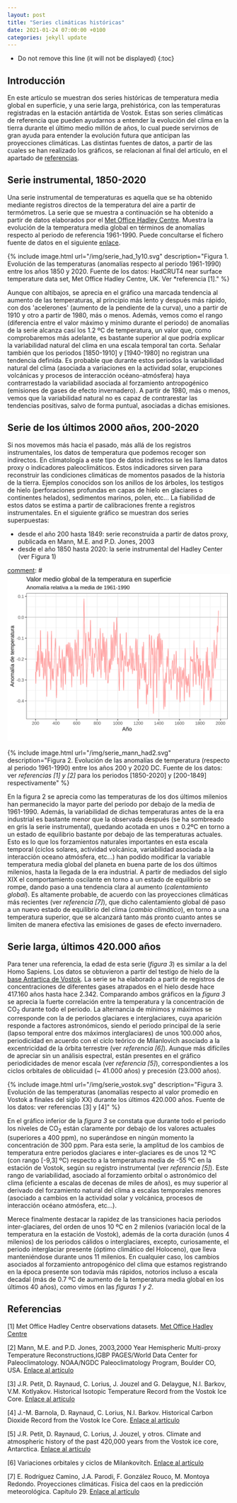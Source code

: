 ```yaml
---
layout: post
title: "Series climáticas históricas"
date: 2021-01-24 07:00:00 +0100
categories: jekyll update
---
```


* Do not remove this line (it will not be displayed)
{:toc}

## Introducción
En este artículo se muestran dos series históricas de temperatura media global en superficie, y una serie larga, prehistórica, con las temperaturas registradas en la estación antártida de Vostok. Estas son series climáticas de referencia que pueden ayudarnos a entender la evolución del clima en la tierra durante el último medio millón de años, lo cual puede servirnos de gran ayuda para entender la evolución futura que anticipan las proyecciones climáticas. Las distintas fuentes de datos, a partir de las cuales se han realizado los gráficos, se relacionan al final del artículo, en el apartado de [referencias](#referencias). 

<a id="temp_instru"></a>
## Serie instrumental, 1850-2020 
Una serie instrumental de temperaturas es aquella que se ha obtenido mediante registros directos de la temperatura del aire a partir de termómetros. La serie que se muestra a continuación se ha obtenido a partir de datos elaborados por el  [Met Office Hadley Centre](https://www.metoffice.gov.uk/hadobs/hadcrut4/index.html). Muestra la evolución de la temperatura media global en términos de anomalías respecto al periodo de referencia 1961-1990. Puede concultarse el fichero fuente de datos en el siguiente [enlace](https://www.metoffice.gov.uk/hadobs/hadcrut4/data/current/time_series/HadCRUT.4.6.0.0.annual_ns_avg.txt).

[comment]: #![](/img/serie_had_1y10.svg)
							
{% include image.html url="/img/serie_had_1y10.svg" description="Figura 1. Evolución de las temperaturas (anomalías respecto al periodo 1961-1990) entre los años 1850 y 2020. Fuente de los datos: HadCRUT4 near surface temperature data set, Met Office Hadley Centre, UK. Ver *referencia [1]." %}

Aunque con altibajos, se aprecia en el gráfico una marcada tendencia al aumento de las temperaturas, al principio más lento y después más rápido, con dos 'acelerones' (aumento de la pendiente de la curva), uno a partir de 1910 y otro a partir de 1980, más o menos. Además, vemos como el rango (diferencia entre el valor máximo y mínimo durante el periodo) de anomalías de la serie alcanza casí los 1.2 ºC de temperatura, un valor que, como comprobaremos más adelante, es bastante superior al que podría explicar la variabilidad natural del clima en una escala temporal tan corta. Señalar también que los periodos [1850-1910] y [1940-1980] no registran una tendencia definida. Es probable que durante estos periodos la variabilidad natural del clima (asociada a variaciones en la actividad solar, erupciones volcánicas y procesos de interacción océano-atmósfera) haya contrarrestado la variabilidad asociada al forzamiento antropogénico (emisiones de gases de efecto invernadero). A partir de 1980, más o menos, vemos que la variabilidad natural no es capaz de contrarestar las tendencias positivas, salvo de forma puntual, asociadas a dichas emisiones.

## Serie de los últimos 2000 años, 200-2020
Si nos movemos más hacia el pasado, más allá de los registros instrumentales, los datos de temperatura que podemos recoger son indirectos. En climatología a este tipo de datos indirectos se les llama datos proxy o indicadores paleoclimáticos. Estos indicadores sirven para reconstruir las condiciones climáticas de momentos pasados de la historia de la tierra. Ejemplos conocidos son los anillos de los árboles, los testigos de hielo (perforaciones profundas en capas de hielo en glaciares o continentes helados), sedimentos marinos, polen, etc... La fiabilidad de estos datos se estima a partir de calibraciones frente a registros instrumentales. En el siguiente gráfico se muestran dos series superpuestas: 
- desde el año 200 hasta 1849: serie reconstruida a partir de datos proxy, publicada en Mann, M.E. and P.D. Jones, 2003
- desde el año 1850 hasta 2020: la serie instrumental del Hadley Center (ver Figura 1)
 
[comment]: # ![](/img/serie_mann.svg)

{% include image.html url="/img/serie_mann_had2.svg" description="Figura 2. Evolución de las anomalías de temperatura (respecto al periodo 1961-1990) entre los años 200 y 2020 DC. Fuente de los datos: ver *referencias [1] y [2]* para los periodos [1850-2020] y [200-1849] respectivamente" %}

En la figura 2 se aprecia como las temperaturas de los dos últimos milenios han permanecido la mayor parte del periodo por debajo de la media de 1961-1990. Además, la variabilidad de dichas temperaturas antes de la era industrial es bastante menor que la observada después (se ha sombreado en gris la serie instrumental), quedando acotada en unos ± 0.2ºC en torno a un estado de equilibrio bastante por debajo de las temperaturas actuales. Esto es lo que los forzamientos naturales importantes en esta escala temporal (ciclos solares, actividad volcánica, variabilidad asociada a la interacción oceano atmósfera, etc...) han podido modificar la variable temperatura media global del planeta en buena parte de los dos últimos milenios, hasta la llegada de la era industrial. A partir de mediados del siglo XIX el comportamiento oscilante en torno a un estado de equilibrio se rompe, dando paso a una tendencia clara al aumento (*calentamiento global*). Es altamente probable, de acuerdo con las proyecciones climáticas más recientes (ver *referencia [7]*), que dicho calentamiento global dé paso a un nuevo estado de equilibrio del clima (*cambio climático*), en torno a una temperatura superior, que se alcanzará tanto más pronto cuanto antes se limiten de manera efectiva las emisiones de gases de efecto invernadero.   

## Serie larga, últimos 420.000 años

Para tener una referencia, la edad de esta serie (*figura 3*) es similar a la del Homo Sapiens. Los datos se obtuvieron a partir del testigo de hielo de la [base Antartica de Vostok](https://es.wikipedia.org/wiki/Base_Vostok). La serie se ha elaborado a partir de registros de concentraciones de diferentes gases atrapados en el hielo desde hace 417.160 años hasta hace 2.342. Comparando ambos gráficos en la *figura 3* se aprecia la fuerte correlación entre la temperatura y la concentración de CO<sub>2</sub> durante todo el periodo. La alternancia de mínimos y máximos se corresponde con la de periodos glaciares e interglaciares,  cuya aparición responde a factores astronómicos, siendo el periodo principal de la serie (lapso temporal entre dos máximos interglaciares) de unos 100.000 años, periodicidad en acuerdo con el ciclo teórico de Milanlovich asociado a la excentricidad de la órbita terrestre (ver *referencia [6]*). Aunque más difíciles de apreciar sin un análisis espectral, están presentes en el gráfico periodicidades de menor escala (ver *referencia [5]*), correspondientes a los ciclos orbitales de oblicuidad (~ 41.000 años) y precesión (23.000 años).

{% include image.html url="/img/serie_vostok.svg" description="Figura 3. Evolución de las temperaturas (anomalías respecto al valor promedio en Vostok a finales del siglo XX) durante los últimos 420.000 años. Fuente de los datos: ver referencias [3] y [4]" %}

En el gráfico inferior de la *figura 3* se constata que durante todo el periodo los niveles de CO<sub>2</sub> están claramente por debajo de los valores actuales (superiores a 400 ppm), no superándose en ningún momento la concentración de 300 ppm. Para esta serie, la amplitud de los cambios de temperatura entre periodos glaciares e inter-glaciares es de unos 12 ºC (con rango  [-9,3] ºC) respecto a la temperatura media de -55 ºC en la estación de Vostok, según su registro instrumental (ver *referencia [5]*). Este rango de variabilidad, asociado al forzamiento orbital o astronómico del clima (eficiente a escalas de decenas de miles de años), es muy superior al derivado del forzamiento natural del clima a escalas temporales menores (asociado a cambios en la actividad solar y volcánica, procesos de interacción océano atmósfera, etc...).  

Merece finalmente destacar la rapidez de las transiciones hacia periodos inter-glaciares, del orden de unos 10 ºC en 2 milenios (variación local de la temperatura en la estación de Vostok), además de la corta duración (unos 4 milenios) de los periodos cálidos o interglaciares, excepto, curiosamente, el periodo interglaciar  presente (óptimo climático del Holoceno), que lleva manteniéndose durante unos 11 milenios. En cualquier caso, los cambios asociados al forzamiento antropogénico del clima que estamos registrando en la época presente son todavía más rápidos, notorios incluso a escala decadal (más de 0.7 ºC de aumento de la temperatura media global en los últimos 40 años), como vimos en las *figuras 1 y 2*. 



<a id="referencias"></a>
## Referencias

[1] Met Office Hadley Centre observations datasets. [Met Office Hadley Centre](https://www.metoffice.gov.uk/hadobs/hadcrut4/index.html)

[2] Mann, M.E. and P.D. Jones, 2003,2000 Year Hemispheric Multi-proxy Temperature Reconstructions,IGBP PAGES/World Data Center for Paleoclimatology. NOAA/NGDC Paleoclimatology Program, Boulder CO, USA.
[Enlace al artículo](http://stephenschneider.stanford.edu/Publications/PDF_Papers/Mann_Jones1.pdf)

[3] J.R. Petit, D. Raynaud, C. Lorius, J. Jouzel and G. Delaygue, N.I. Barkov, V.M. Kotlyakov. Historical Isotopic Temperature Record from the Vostok Ice Core.
[Enlace al artículo](https://cdiac.ess-dive.lbl.gov/trends/temp/vostok/jouz_tem.htm)

[4] J.-M. Barnola, D. Raynaud, C. Lorius, N.I. Barkov. Historical Carbon Dioxide Record from the Vostok Ice Core.
[Enlace al artículo](https://cdiac.ess-dive.lbl.gov/trends/co2/vostok.html)

[5] J.R. Petit, D. Raynaud, C. Lorius, J. Jouzel, y otros. Climate and atmospheric history of the past 420,000 years from the Vostok ice core, Antarctica. [Enlace al artículo](http://2018.icrps.org/wp-content/uploads/sites/4/2018/06/Article-3-Climate-and-atmospheric-history-of-the-past-4202c000-years-from-the-Vostok-ice-core2c-Antarctica-1.pdf)

[6] Variaciones orbitales y ciclos de Milankovitch.
[Enlace al artículo](https://es.wikipedia.org/wiki/Variaciones_orbitales)

[7] E. Rodríguez Camino, J.A. Parodi, F. González Rouco, M. Montoya Redondo. Proyecciones climáticas. Física del caos en la predicción meteorológica. Capítulo 29. [Enlace al artículo](http://www.aemet.es/documentos/es/conocermas/recursos_en_linea/publicaciones_y_estudios/publicaciones/Fisica_del_caos_en_la_predicc_meteo/29_Proyecciones_climaticas.pdf)

